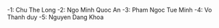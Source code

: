 
-1: Chu The Long
-2: Ngo Minh Quoc An
-3: Pham Ngoc Tue Minh
-4: Vo Thanh duy
-5: Nguyen Dang Khoa
